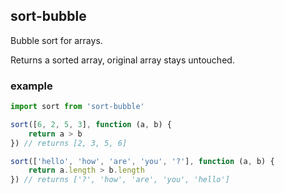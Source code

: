 ## sort-bubble
Bubble sort for arrays.

Returns a sorted array, original array stays untouched.

### example
```js
import sort from 'sort-bubble'

sort([6, 2, 5, 3], function (a, b) {
	return a > b
}) // returns [2, 3, 5, 6]

sort(['hello', 'how', 'are', 'you', '?'], function (a, b) {
	return a.length > b.length
}) // returns ['?', 'how', 'are', 'you', 'hello']

```
